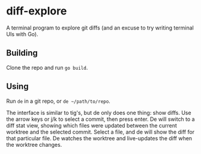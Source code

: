 # diff-explore

A terminal program to explore git diffs (and an excuse to try writing terminal
UIs with Go).

## Building

Clone the repo and run `go build`.

## Using

Run `de` in a git repo, or `de ~/path/to/repo`.

The interface is similar to tig's, but de only does one thing: show diffs. Use
the arrow keys or j/k to select a commit, then press enter. De will switch to a
diff stat view, showing which files were updated between the current worktree
and the selected commit. Select a file, and de will show the diff for that
particular file. De watches the worktree and live-updates the diff when the
worktree changes.
